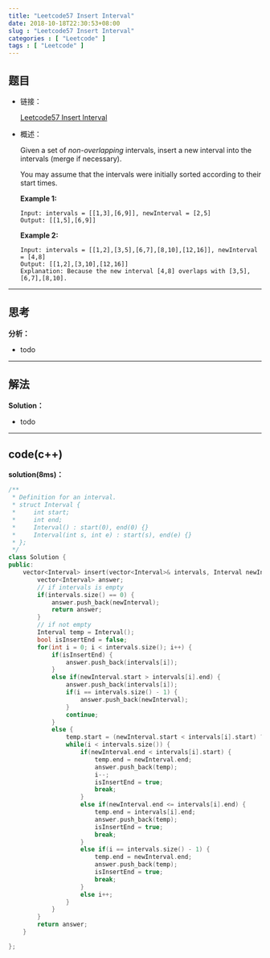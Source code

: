 ```yaml
---
title: "Leetcode57 Insert Interval"
date: 2018-10-18T22:30:53+08:00
slug : "Leetcode57 Insert Interval"
categories : [ "Leetcode" ]
tags : [ "Leetcode" ]
---
```


## 题目

- 链接：

  [Leetcode57 Insert Interval](https://leetcode.com/problems/insert-interval/description/)

- 概述：

  Given a set of *non-overlapping* intervals, insert a new interval into the intervals (merge if necessary).

  You may assume that the intervals were initially sorted according to their start times.

  **Example 1:**

  ```
  Input: intervals = [[1,3],[6,9]], newInterval = [2,5]
  Output: [[1,5],[6,9]]
  ```

  **Example 2:**

  ```
  Input: intervals = [[1,2],[3,5],[6,7],[8,10],[12,16]], newInterval = [4,8]
  Output: [[1,2],[3,10],[12,16]]
  Explanation: Because the new interval [4,8] overlaps with [3,5],[6,7],[8,10].
  ```

  

***

## 思考

**分析：**

- todo

***

## 解法

**Solution：**

- todo


------

## code(c++)

**solution(8ms)：** 

```c++
/**
 * Definition for an interval.
 * struct Interval {
 *     int start;
 *     int end;
 *     Interval() : start(0), end(0) {}
 *     Interval(int s, int e) : start(s), end(e) {}
 * };
 */
class Solution {
public:
    vector<Interval> insert(vector<Interval>& intervals, Interval newInterval) {
    	vector<Interval> answer;
    	// if intervals is empty
    	if(intervals.size() == 0) {
    		answer.push_back(newInterval);
    		return answer;
    	}
    	// if not empty
    	Interval temp = Interval();
    	bool isInsertEnd = false;
    	for(int i = 0; i < intervals.size(); i++) {
    		if(isInsertEnd) {
    			answer.push_back(intervals[i]);
    		}
    		else if(newInterval.start > intervals[i].end) {
    			answer.push_back(intervals[i]);
    			if(i == intervals.size() - 1) {
    				answer.push_back(newInterval);
    			}
    			continue;
    		}
    		else {
    			temp.start = (newInterval.start < intervals[i].start) ? newInterval.start : intervals[i].start;
    			while(i < intervals.size()) {
					if(newInterval.end < intervals[i].start) {
						temp.end = newInterval.end;
						answer.push_back(temp);
						i--;
						isInsertEnd = true;
						break;
					}
					else if(newInterval.end <= intervals[i].end) {
						temp.end = intervals[i].end;
						answer.push_back(temp);
						isInsertEnd = true;
						break;
					}
					else if(i == intervals.size() - 1) {
						temp.end = newInterval.end;
						answer.push_back(temp);
						isInsertEnd = true;
						break;
					}
					else i++;
    			}
    		}
    	}
    	return answer;
    }

};
```



